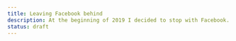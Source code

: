 ```yaml
---
title: Leaving Facebook behind
description: At the beginning of 2019 I decided to stop with Facebook. 
status: draft
---
```

